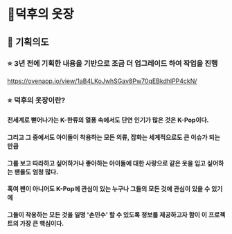 # 👕덕후의 옷장
## 💬 기획의도
### ⭐ 3년 전에 기획한 내용을 기반으로 조금 더 업그레이드 하여 작업을 진행
https://ovenapp.io/view/1aB4LKoJwhSGav8Pw70qEBkdhlPP4ckN/
### ⭐ 덕후의 옷장이란?
#### 전세계로 뻗어나가는 K-한류의 열풍 속에서도 단연 인기가 많은 것은 K-Pop이다. 
#### 그리고 그 중에서도 아이돌이 착용하는 모든 의류, 잡화는 세계적으로도 큰 이슈가 되는 만큼 
#### 그를 보고 따라하고 싶어하거나 좋아하는 아이돌에 대한 사랑으로 같은 옷을 입고 싶어하는 팬들도 엄청 많다. 
#### 혹여 팬이 아니어도 K-Pop에 관심이 있는 누구나 그들의 모든 것에 관심이 있을 수 있기에 
#### 그들이 착용하는 모든 것을 일명 '손민수' 할 수 있도록 정보를 제공하고자 함이 이 프로젝트의 가장 큰 핵심이다.
